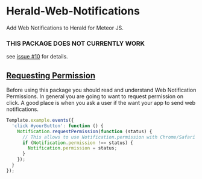Herald-Web-Notifications
========================

Add Web Notifications to Herald for Meteor JS.


### THIS PACKAGE DOES NOT CURRENTLY WORK 
 see [issue #10](https://github.com/Meteor-Reaction/Herald/issues/10#comments) for details.


## [Requesting Permission](https://developer.mozilla.org/en-US/docs/Web/API/Notification/Using_Web_Notifications#Requesting_permission)

Before using this package you should read and understand Web Notification Permissions. In general you are going to want to request permission on click. A good place is when you ask a user if the want your app to send web notifications.
```js
Template.example.events({
  'click #yourButton': function () {
    Notification.requestPermission(function (status) {
      // This allows to use Notification.permission with Chrome/Safari
      if (Notification.permission !== status) {
        Notification.permission = status;
      }
    });
  }
});
```

